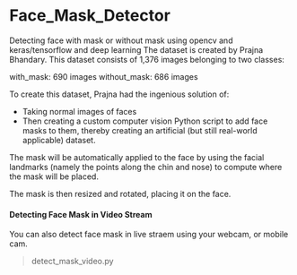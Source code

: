 # Face_Mask_Detector
Detecting face with mask or without mask using opencv and keras/tensorflow and deep learning
The dataset is created by Prajna Bhandary.
This dataset consists of 1,376 images belonging to two classes:

with_mask: 690 images
without_mask: 686 images

To create this dataset, Prajna had the ingenious solution of:

* Taking normal images of faces
* Then creating a custom computer vision Python script to add face masks to them, thereby creating an artificial (but still real-world applicable) dataset.

The mask will be automatically applied to the face by using the facial landmarks (namely the points along the chin and nose) to compute where the mask will be placed.

The mask is then resized and rotated, placing it on the face.

#### Detecting Face Mask in Video Stream

You can also detect face mask in live straem using your webcam, or mobile cam.
  > detect_mask_video.py

